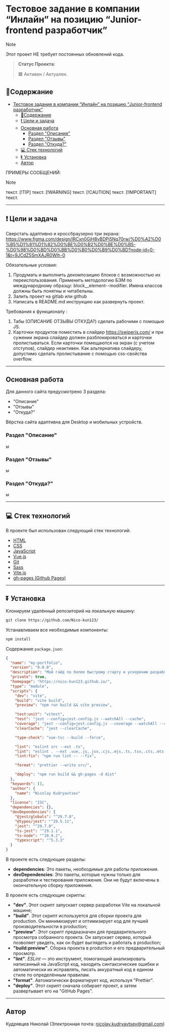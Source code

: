 # Тестовое задание в компании “Инлайн” на позицию “Junior-frontend разработчик”

> [!NOTE]
>
> Этот проект НЕ требует постоянных обновлений кода.

> **Статус Проекта:**
>
> 🟩 Активен / Актуален.

## 📑Содержание

- [Тестовое задание в компании “Инлайн” на позицию “Junior-frontend разработчик”](#тестовое-задание-в-компании-инлайн-на-позицию-junior-frontend-разработчик)
  - [📑Содержание](#содержание)
  - [❗ Цели и задача](#-цели-и-задача)
  - [Основная работа](#основная-работа)
    - [Раздел "Описание"](#раздел-описание)
    - [Раздел "Отзывы"](#раздел-отзывы)
    - [Раздел "Откуда?"](#раздел-откуда)
  - [💻 Стек технологий](#-стек-технологий)
  - [⏬ Установка](#-установка)
  - [Автор](#автор)

ПРИМЕРЫ СООБЩЕНИЙ:

> [!NOTE]
> текст.
> [!TIP]
> текст.
> [!WARNING]
> текст.
> [!CAUTION]
> текст.
> [!IMPORTANT]
> текст.

---

## ❗ Цели и задача

Сверстать адаптивно и кроссбраузерно три экрана: <https://www.figma.com/design/lRCxn0GjH8vBDPi5Nq70rw/%D0%A2%D0%B5%D1%81%D1%82%D0%BE%D0%B2%D0%BE%D0%B5-%D0%98%D0%BD%D0%BB%D0%B0%D0%B9%D0%BD?node-id=0-1&t=9JCdZ5SmXAJR0Wlh-0>

Обязательные условия:

1. Продумать и выполнить декомпозицию блоков с возможностью их переиспользования. Применить методологию БЭМ по международному образцу: block\_\_element--modifier. Имена классов должны быть понятны и читабельны.
2. Залить проект на gitlab или github
3. Написать в README.md инструкцию как развернуть проект.

Требования к функционалу :

1. Табы (ОПИСАНИЕ ОТЗЫВЫ ОТКУДА?) сделать рабочими с помощью JS.
2. Карточки продуктов поместить в слайдер <https://swiperjs.com/> и при сужении экрана слайдер должен разблокироваться и карточки пролистываться. Если карточки помещаются на экран (с учетом отступов), слайдер неактивен. Как альтернатива слайдеру, допустимо сделать пролистывание с помощью css-свойства overflow.

---

## Основная работа

Для данного сайта предусмотрено 3 раздела:

- "Описание"
- "Отзывы"
- "Откуда?"

Вёрстка сайта адаптивна для Desktop и мобильных устройств.

### Раздел "Описание"

ы

### Раздел "Отзывы"

ы

### Раздел "Откуда?"

ы

---

## 💻 Стек технологий

В проекте был использован следующий стек технологий:

- [HTML](https://developer.mozilla.org/ru/docs/Learn/HTML/Introduction_to_HTML)
- [CSS](https://developer.mozilla.org/en-US/docs/Web/CSS)
- [JavaScript](https://developer.mozilla.org/en-US/docs/Web/JavaScript)
- [Vue.js](https://vuejs.org)
- [Git](https://git-scm.com/)
- [Sass](https://sass-lang.com/)
- [Vite.js](https://vitejs.dev)
- [gh-pages (Github Pages)](https://docs.github.com/en/pages/getting-started-with-github-pages/creating-a-github-pages-site)

---

## ⏬ Установка

Клонируем удалённый репозиторий на локальную машину:

```markdown
git clone https://github.com/Nico-kun123/
```

Устанавливаем все необходимые компоненты:

```markdown
npm install
```

Содержание <code>package.json</code>:

```json
{
  "name": "my-portfolio",
  "version": "0.0.0",
  "description": "Мой гайд по более быстрому старту и ускорению разработки проектов 😎",
  "private": true,
  "homepage": "https://nico-kun123.github.io/",
  "type": "module",
  "scripts": {
    "dev": "vite",
    "build": "vite build",
    "preview": "npm run build && vite preview",

    "test:unit": "vitest",
    "test": "jest --config=jest.config.js --watchAll --cache",
    "coverage": "jest --config=jest.config.js --coverage --watchAll --cache",
    "clearCache": "jest --clearCache",

    "type-check": "vue-tsc --build --force",

    "lint": "eslint src --ext .ts",
    "lint": "eslint . --ext .vue,.js,.jsx,.cjs,.mjs,.ts,.tsx,.cts,.mts --fix --ignore-path .gitignore",
    "lint:fix": "npm run lint -- --fix",

    "format": "prettier --write src/",

    "deploy": "npm run build && gh-pages -d dist"
  },
  "keywords": [],
  "author": {
    "name": "Nicolay Kudryavtsev"
  },
  "license": "ISC",
  "dependencies": {},
  "devDependencies": {
    "@jest/globals": "^29.7.0",
    "@types/jest": "^29.5.11",
    "jest": "^29.7.0",
    "ts-jest": "^29.1.1",
    "ts-node": "^10.9.2",
    "typescript": "^5.3.3"
  }
}
```

В проекте есть следующие разделы:

- **dependencies**: Это пакеты, необходимые для работы приложения.
- **devDependencies**: Это пакеты, которые нужны только для разработки и тестирования приложения. Они не будут включены в окончательную сборку приложения.

В проекте есть следующие скрипты:

- **"dev"**. Этот скрипт запускает сервер разработки Vite на локальной машине;
- **"build"**. Этот скрипт используется для сборки проекта для production. Он минимизирует и оптимизирует код для лучшей производительности в production;
- **"preview"**. Этот скрипт предназначен для предварительного просмотра собранного проекта. Он запускает сервер, который позволяет увидеть, как он будет выглядеть и работать в production;
- **"build:preview"**. Сборка проекта в production и его предварительный просмотр.
- **"lint"**. _ESLint_ — это инструмент, помогающий анализировать написанный на JavaScript код, находить синтаксические ошибки и автоматически их исправлять, писать аккуратный код в едином стиле по определённым правилам.
- **"format"**. Автоматически форматирует код, используя "Prettier".
- **"deploy"**. Этот скрипт сначала собирает проект, а затем развертывает его на "GitHub Pages".

---

## Автор

Кудрявцев Николай (Электронная почта: <nicolay.kudryavtsev@gmail.com>)
